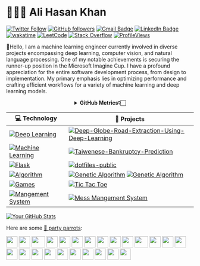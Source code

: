 # 👨🏻‍💻 Ali Hasan Khan
[![Twitter Follow](https://img.shields.io/twitter/follow/AliHasanKhan08?style=social)](https://twitter.com/AliHasanKhan08)
[![GitHub followers](https://img.shields.io/github/followers/Ali-Hasan-Khan28?label=Follow&style=social)](https://github.com/Ali-Hasan-Khan28)
[![Gmail Badge](https://img.shields.io/badge/-alihasank2003@gmail.com-c14438?style=social&logo=Gmail&logoColor=red&link=mailto:alihasank2003@gmail.com)](mailto:alihasank2003@gmail.com)
[![LinkedIn Badge](https://img.shields.io/badge/-LinkedIn-blue?style=social&logo=Linkedin&logoColor=blue&link=https://www.linkedin.com/in/ashleymavericks/)](https://www.linkedin.com/in/ali-hasan-khan-28863b232/)
[![wakatime](https://wakatime.com/badge/user/eafdbba4-cec2-4c99-8cd5-5fc36bb00274.svg)](https://wakatime.com/dashboard)
[![LeetCode](https://img.shields.io/badge/dynamic/json?style=plastic&labelColor=black&color=%23ffa116&label=Solved&query=solvedOverTotal&url=https%3A%2F%2Fleetcode-badge.vercel.app%2Fapi%2Fusers%2FAli_Hasan_Khan&logo=leetcode&logoColor=yellow)](https://leetcode.com/Ali_Hasan_Khan/)
[![Stack Overflow](https://img.shields.io/badge/Stack%20Overflow-Ask%20Questions-green.svg)]([https://stackoverflow.com/questions/tagged/your-tag-here](https://stackoverflow.com/users/19986303/ali-hasan-khan))
[![ProfileViews](https://komarev.com/ghpvc/?username=Ali-Hasan-Khan28&color=ff69b4&style=flat)](https://komarev.com/ghpvc/?username=Ali-Hasan-Khan28)

:wave:Hello, I am a machine learning engineer currently involved in diverse projects encompassing deep learning, computer vision, and natural language processing. One of my notable achievements is securing the runner-up position in the Microsoft Imagine Cup. I have a profound appreciation for the entire software development process, from design to implementation. My primary emphasis lies in optimizing performance and crafting efficient workflows for a variety of machine learning and deep learning models.


<div align="center">
    <details>
        <summary><b>GitHub Metrics👇🏻</b></summary>
    <br>
</div>



<!-- START OF PROFILE STACK, DO NOT REMOVE -->
| 💻 **Technology** | 🚀 **Projects** |
| - | - |
| [![Deep Learning](https://img.shields.io/static/v1?label=&message=Deep_Learning&color=3776AB&logo=Python&logoColor=FFFFFF)](https://www.python.org/) | [![Deep-Globe-Road-Extraction-Using-Deep-Learning](https://img.shields.io/static/v1?label=&message=Deep-Globe-Road-Extraction-Using-Deep-Learning&color=000605&logo=github&logoColor=FFFFFF&labelColor=000605)](https://github.com/Ali-Hasan-Khan28/Deep-Globe-Road-Extraction-Using-Deep-Learning) |
| [![Machine Learning](https://img.shields.io/static/v1?label=&message=Machine-Learning&color=009688&logo=Python&logoColor=FFFFFF)](https://learn.microsoft.com/en-us/azure/machine-learning/?view=azureml-api-2) | [![Taiwenese-Bankruptcy-Prediction](https://img.shields.io/static/v1?label=&message=Taiwenese-Bankruptcy-Prediction&color=000605&logo=github&logoColor=FFFFFF&labelColor=000605)](https://github.com/Ali-Hasan-Khan28/Taiwenese-Bankruptcy-Prediction) | 
| [![Flask](https://img.shields.io/static/v1?label=&message=Flask&color=4EAA25&logo=Flask%20Bash&logoColor=FFFFFF)](https://flask.palletsprojects.com/en/3.0.x/) | [![dotfiles-public](https://img.shields.io/static/v1?label=&message=The-PDF-Mania&color=000605&logo=github&logoColor=FFFFFF&labelColor=000605)](https://github.com/Ali-Hasan-Khan28/The-PDF-Mania) |
| [![Algorithm](https://img.shields.io/static/v1?label=&message=Algorithms&color=FF5C83&logo=thealgorithms%20Bash&logoColor=FFFFFF)](https://www.geeksforgeeks.org/genetic-algorithms/) | [![Genetic Algorithm](https://img.shields.io/static/v1?label=&message=Genetic-Algorithm-for-Timetable-Generation&color=000605&logo=github&logoColor=FFFFFF&labelColor=000605)](https://github.com/Ali-Hasan-Khan28/Genetic-Algorithm-for-Timetable-Generation) [![Genetic Algorithm](https://img.shields.io/static/v1?label=&message=GRAPH-AND-TREES&color=000605&logo=github&logoColor=FFFFFF&labelColor=000605)](https://github.com/Ali-Hasan-Khan28/GRAPH-AND-TREES) |
| [![Games](https://img.shields.io/static/v1?label=&message=Game&color=339933&logo=gameloft%20Bash&logoColor=FFFFFF)](https://readthedocs.org/projects/tictactoe/downloads/pdf/latest/) | [![Tic Tac Toe](https://img.shields.io/static/v1?label=&message=TicTacToe&color=000605&logo=github&logoColor=FFFFFF&labelColor=000605)](https://github.com/Ali-Hasan-Khan28/Tic-Tac-Toe) |
| [![Mangement System](https://img.shields.io/static/v1?label=&message=Mangement-System&color=F7DF1E&logo=amazoniam%20Bash&logoColor=FFFFFF)](https://inspecco.com/training/management-system-documentation/) | [![Mess Mangement System](https://img.shields.io/static/v1?label=&message=Mess-Mangement-System&color=000605&logo=github&logoColor=FFFFFF&labelColor=000605)](https://github.com/Ali-Hasan-Khan28/Mess-Mangemnet-System) |
<!-- END OF PROFILE STACK, DO NOT REMOVE -->

[![Your GitHub Stats](https://github-readme-stats.vercel.app/api?username=Ali-Hasan-Khan28&show_icons=true&theme=radical)](https://github.com/anuraghazra/github-readme-stats)

Here are some [🦜 party parrots](https://cultofthepartyparrot.com):

<div>
    <img src="https://cultofthepartyparrot.com/parrots/hd/githubparrot.gif" width="30" height="30"/>
    <img src="https://cultofthepartyparrot.com/flags/hd/indiaparrot.gif" width="30" height="30"/>
    <img src="https://cultofthepartyparrot.com/parrots/asyncparrot.gif" width="36" height="30"/>
    <img src="https://cultofthepartyparrot.com/parrots/hd/exceptionallyfastparrot.gif" width="30" height="30"/>
    <img src="https://cultofthepartyparrot.com/parrots/hd/60fpsparrot.gif" width="30" height="30"/>
    <img src="https://cultofthepartyparrot.com/parrots/hd/jumpingparrot.gif" width="30" height="30"/>
    <img src="https://cultofthepartyparrot.com/parrots/hd/opensourceparrot.gif" width="30" height="30"/>
    <img src="https://cultofthepartyparrot.com/parrots/hd/dealwithitnowparrot.gif" width="30" height="30"/>
    <img src="https://cultofthepartyparrot.com/parrots/hd/hypnoparrotlight.gif" width="30" height="30"/>
    <img src="https://cultofthepartyparrot.com/parrots/databaseparrot.gif" width="30" height="30"/>
    <img src="https://cultofthepartyparrot.com/parrots/fixparrot.gif" width="36" height="30"/>
    <img src="https://cultofthepartyparrot.com/parrots/hd/laptop_parrot.gif" width="30" height="30"/>
    <img src="https://cultofthepartyparrot.com/parrots/hd/spinningparrot.gif" width="30" height="30"/>
    <img src="https://cultofthepartyparrot.com/parrots/hd/levitationparrot.gif" width="30" height="30"/>
    <img src="https://cultofthepartyparrot.com/parrots/hd/meldparrot.gif" width="30" height="30"/>
    <img src="https://cultofthepartyparrot.com/parrots/slomoparrot.gif" width="30" height="30"/>
    <img src="https://cultofthepartyparrot.com/parrots/hd/moonwalkingparrot.gif" width="30" height="30"/>
    <img src="https://cultofthepartyparrot.com/parrots/hd/stableparrot.gif" width="30" height="30"/>
    <img src="https://cultofthepartyparrot.com/parrots/hd/scienceparrot.gif" width="30" height="30"/>
    <img src="https://cultofthepartyparrot.com/parrots/hd/pirateparrot.gif" width="30" height="30"/>
    <img src="https://cultofthepartyparrot.com/parrots/hd/footballparrot.gif" width="30" height="30"/>
    <img src="https://cultofthepartyparrot.com/parrots/hd/illuminatiparrot.gif" width="30" height="30"/>
    <img src="https://cultofthepartyparrot.com/parrots/hd/hypnoparrotdark.gif" width="30" height="30"/>
    <img src="https://cultofthepartyparrot.com/parrots/hd/mustacheparrot.gif" width="30" height="30"/>
</div>
